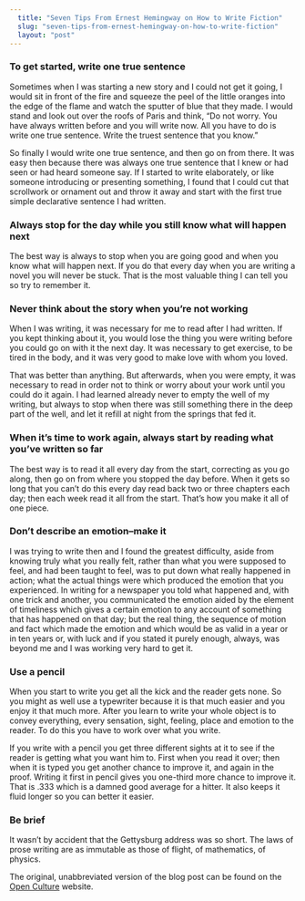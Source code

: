 ```yaml
---
  title: "Seven Tips From Ernest Hemingway on How to Write Fiction"
  slug: "seven-tips-from-ernest-hemingway-on-how-to-write-fiction"
  layout: "post"
---
```

### To get started, write one true sentence

Sometimes when I was starting a new story and I could not get it going, I would sit in front of the fire and squeeze the peel of the little oranges into the edge of the flame and watch the sputter of blue that they made. I would stand and look out over the roofs of Paris and think, “Do not worry. You have always written before and you will write now. All you have to do is write one true sentence. Write the truest sentence that you know.”

So finally I would write one true sentence, and then go on from there. It was easy then because there was always one true sentence that I knew or had seen or had heard someone say. If I started to write elaborately, or like someone introducing or presenting something, I found that I could cut that scrollwork or ornament out and throw it away and start with the first true simple declarative sentence I had written.


### Always stop for the day while you still know what will happen next

The best way is always to stop when you are going good and when you know what will happen next. If you do that every day when you are writing a novel you will never be stuck. That is the most valuable thing I can tell you so try to remember it.


### Never think about the story when you’re not working

When I was writing, it was necessary for me to read after I had written. If you kept thinking about it, you would lose the thing you were writing before you could go on with it the next day. It was necessary to get exercise, to be tired in the body, and it was very good to make love with whom you loved.

That was better than anything. But afterwards, when you were empty, it was necessary to read in order not to think or worry about your work until you could do it again. I had learned already never to empty the well of my writing, but always to stop when there was still something there in the deep part of the well, and let it refill at night from the springs that fed it.


### When it’s time to work again, always start by reading what you’ve written so far

The best way is to read it all every day from the start, correcting as you go along, then go on from where you stopped the day before. When it gets so long that you can’t do this every day read back two or three chapters each day; then each week read it all from the start. That’s how you make it all of one piece.


### Don’t describe an emotion–make it

I was trying to write then and I found the greatest difficulty, aside from knowing truly what you really felt, rather than what you were supposed to feel, and had been taught to feel, was to put down what really happened in action; what the actual things were which produced the emotion that you experienced. In writing for a newspaper you told what happened and, with one trick and another, you communicated the emotion aided by the element of timeliness which gives a certain emotion to any account of something that has happened on that day; but the real thing, the sequence of motion and fact which made the emotion and which would be as valid in a year or in ten years or, with luck and if you stated it purely enough, always, was beyond me and I was working very hard to get it.


### Use a pencil

When you start to write you get all the kick and the reader gets none. So you might as well use a typewriter because it is that much easier and you enjoy it that much more. After you learn to write your whole object is to convey everything, every sensation, sight, feeling, place and emotion to the reader. To do this you have to work over what you write.

If you write with a pencil you get three different sights at it to see if the reader is getting what you want him to. First when you read it over; then when it is typed you get another chance to improve it, and again in the proof. Writing it first in pencil gives you one-third more chance to improve it. That is .333 which is a damned good average for a hitter. It also keeps it fluid longer so you can better it easier.


### Be brief

It wasn’t by accident that the Gettysburg address was so short. The laws of prose writing are as immutable as those of flight, of mathematics, of physics.

The original, unabbreviated version of the blog post can be found on the [Open Culture](http://www.openculture.com/) website.